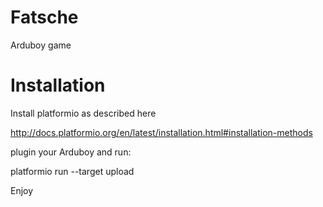 # Fatsche
Arduboy game

# Installation

Install platformio as described here

http://docs.platformio.org/en/latest/installation.html#installation-methods

plugin your Arduboy and run:

platformio run --target upload

Enjoy
